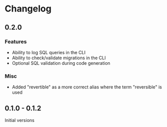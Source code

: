 
# Changelog

## 0.2.0

### Features

- Ability to log SQL queries in the CLI
- Ability to check/validate migrations in the CLI
- Optional SQL validation during code generation

### Misc

- Added "revertible" as a more correct alias where the term "reversible" is used

## 0.1.0 - 0.1.2

Initial versions
